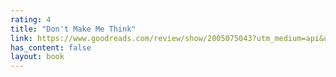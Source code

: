 ```yaml
---
rating: 4
title: "Don't Make Me Think"
link: https://www.goodreads.com/review/show/2005075043?utm_medium=api&utm_source=rss
has_content: false
layout: book
---
```

